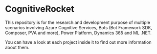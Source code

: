 # CognitiveRocket
This repository is for the research and development purpose of multiple scenarios involving Azure Cognitive Services, Bots (Bot Framework SDK, Composer, PVA and more), Power Platform, Dynamics 365 and ML .NET.

You can have a look at each project inside it to find out more information about them. 
